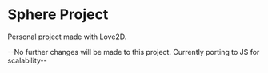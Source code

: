 # Sphere Project
Personal project made with Love2D.

--No further changes will be made to this project. Currently porting to JS for scalability--
